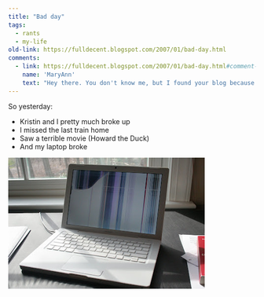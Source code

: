```yaml
---
title: "Bad day"
tags: 
  - rants
  - my-life
old-link: https://fulldecent.blogspot.com/2007/01/bad-day.html
comments:
  - link: https://fulldecent.blogspot.com/2007/01/bad-day.html#comment-4707427552863852492
    name: 'MaryAnn'
    text: "Hey there. You don't know me, but I found your blog because I get google alerts for my favorite band, Last Train Home, and I guess when you posted that you \"missed the last train home\", your blog got sent my way. And it made me want to say, I'm really sorry about your lousy day. Forget Kristen...what does she know? In the meantime, try this...go to lasttrainhome.com and listen to a track on the jukebox called Last Good Kiss...it's about getting one last good kiss before breaking up. It can be a new theme song! Feel better!"
---
```


So yesterday:

- Kristin and I pretty much broke up
- I missed the last train home
- Saw a terrible movie (Howard the Duck)
- And my laptop broke

![Laptop](assets/images/2007-01-26-bad-day.jpg)